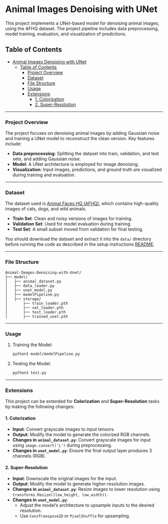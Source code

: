 # Animal Images Denoising with UNet

This project implements a UNet-based model for denoising animal images, using the AFHQ dataset. The project pipeline includes data preprocessing, model training, evaluation, and visualization of predictions.

## Table of Contents

- [Animal Images Denoising with UNet](#animal-images-denoising-with-unet)
  - [Table of Contents](#table-of-contents)
    - [Project Overview](#project-overview)
    - [Dataset](#dataset)
    - [File Structure](#file-structure)
    - [Usage](#usage)
    - [Extensions](#extensions)
      - [1. Colorization](#1-colorization)
      - [2. Super-Resolution](#2-super-resolution)

---

### Project Overview

The project focuses on denoising animal images by adding Gaussian noise and training a UNet model to reconstruct the clean version. Key features include:
- **Data preprocessing**: Splitting the dataset into train, validation, and test sets, and adding Gaussian noise.
- **Model**: A UNet architecture is employed for image denoising.
- **Visualization**: Input images, predictions, and ground truth are visualized during training and evaluation.

---

### Dataset

The dataset used is [Animal Faces HQ (AFHQ)](https://www.kaggle.com/datasets/andrewmvd/animal-faces), which contains high-quality images of cats, dogs, and wild animals. 

- **Train Set**: Clean and noisy versions of images for training.
- **Validation Set**: Used for model evaluation during training.
- **Test Set**: A small subset moved from validation for final testing.

You should download the dataset and extract it into the `data/` directory before running the code as described in the setup instructions [README](../utils/README.md).

---

### File Structure

```
Animal-Images-Denoising-with-Unet/
├── model/
│   ├── animal_dataset.py
│   ├── data_loader.py
│   ├── unet_model.py
│   ├── modelPipeline.py
│   ├── storage/
│       ├── train_loader.pth
│       ├── val_loader.pth
│       ├── test_loader.pth
│       ├── trained_unet.pth
```

---

### Usage

1. Training the Model:
   ```bash
   python3 model/modelPipeline.py
   ```

2. Testing the Model:
   ```bash
   python3 test.py
   ```

---

### Extensions

This project can be extended for **Colorization** and **Super-Resolution** tasks by making the following changes:

#### 1. Colorization
- **Input**: Convert grayscale images to input tensors.
- **Output**: Modify the model to generate the colorized RGB channels.
- **Changes in `animal_dataset.py`**: Convert grayscale images for input using `image.convert('L')` during preprocessing.
- **Changes in `unet_model.py`**: Ensure the final output layer produces 3 channels (RGB).

#### 2. Super-Resolution
- **Input**: Downscale the original images for the input.
- **Output**: Modify the model to generate higher-resolution images.
- **Changes in `animal_dataset.py`**: Resize images to lower resolution using `transforms.Resize((low_height, low_width))`.
- **Changes in `unet_model.py`**:
  - Adjust the model’s architecture to upsample inputs to the desired resolution.
  - Use `ConvTranspose2D` or `PixelShuffle` for upsampling.
